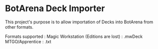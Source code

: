 BotArena Deck Importer
===============
This project's purpose is to allow importation of Decks into BotArena from other formats.

Formats supported :
Magic Workstation (Editions are lost) : .mwDeck
MTGO/Apprentice : .txt
